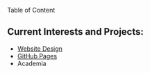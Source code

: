 

Table of Content

## Current Interests and Projects:

- [Website Design](http://hpiringer.github.io/heartdisease/new)
- [GitHub Pages](http://hpiringer.github.io)
- Academia
